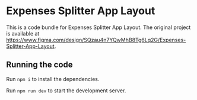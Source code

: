 
  # Expenses Splitter App Layout

  This is a code bundle for Expenses Splitter App Layout. The original project is available at https://www.figma.com/design/SQzau4n7YQwMhB8Tg6Lq2G/Expenses-Splitter-App-Layout.

  ## Running the code

  Run `npm i` to install the dependencies.

  Run `npm run dev` to start the development server.
  